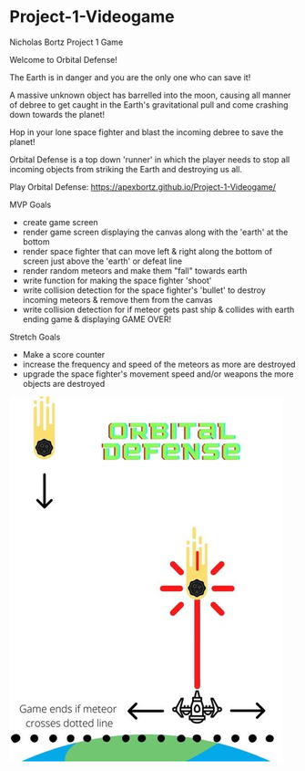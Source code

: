 # Project-1-Videogame
Nicholas Bortz Project 1 Game

Welcome to Orbital Defense!

The Earth is in danger and you are the only one who can save it!

A massive unknown object has barrelled into the moon, causing all manner of debree to get caught in the Earth's gravitational pull and come crashing down towards the planet!

Hop in your lone space fighter and blast the incoming debree to save the planet!

Orbital Defense is a top down 'runner' in which the player needs to stop all incoming objects from striking the Earth and destroying us all.

Play Orbital Defense: https://apexbortz.github.io/Project-1-Videogame/

MVP Goals
- create game screen
- render game screen displaying the canvas along with the 'earth' at the bottom
- render space fighter that can move left & right along the bottom of screen just above the 'earth' or defeat line
- render random meteors and make them "fall" towards earth
- write function for making the space fighter 'shoot'
- write collision detection for the space fighter's 'bullet' to destroy incoming meteors & remove them from the canvas
- write collision detection for if meteor gets past ship & collides with earth
ending game & displaying GAME OVER!

Stretch Goals
- Make a score counter
- increase the frequency and speed of the meteors as more are destroyed
- upgrade the space fighter's movement speed and/or weapons the more objects are destroyed

![Wireframe](./imgs/wireframe.jpg)
